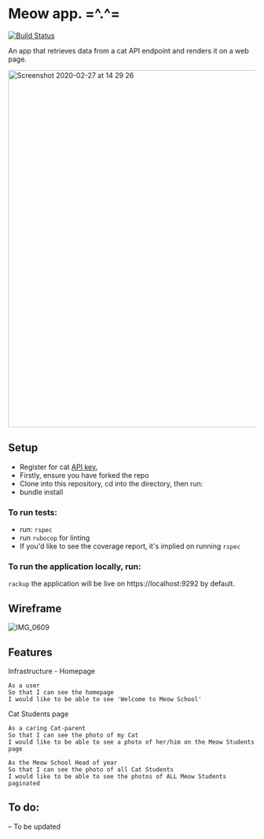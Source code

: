 Meow app. =^.^=
===============
[![Build Status](https://travis-ci.com/KOlofinmoyin/meow.svg?branch=master)](https://travis-ci.com/KOlofinmoyin/meow)

An app that retrieves data from a cat API endpoint and renders it on a web page.

<img width="726" alt="Screenshot 2020-02-27 at 14 29 26" src="https://user-images.githubusercontent.com/33905131/75454730-c9319a80-596d-11ea-839d-90a21f3b2c0c.png">

## Setup
- Register for cat <a href="https://thecatapi.com/signup">API key.</a>
- Firstly, ensure you have forked the repo
- Clone into this repository, cd into the directory, then run:
- bundle install

### To run tests:
- run: `rspec`
- run `rubocop` for linting
- If you'd like to see the coverage report, it's implied on running `rspec`

### To run the application locally, run:

`rackup` the application will be live on https://localhost:9292 by default.

## Wireframe

![IMG_0609](https://user-images.githubusercontent.com/33905131/75461210-52e76500-597a-11ea-9cf1-d4fb1a42c06c.jpg)

## Features
Infrastructure - Homepage
```
As a user
So that I can see the homepage
I would like to be able to see 'Welcome to Meow School'
```
Cat Students page
```
As a caring Cat-parent
So that I can see the photo of my Cat
I would like to be able to see a photo of her/him on the Meow Students page

As the Meow School Head of year
So that I can see the photo of all Cat Students
I would like to be able to see the photos of ALL Meow Students paginated
```

## To do:
  – To be updated
